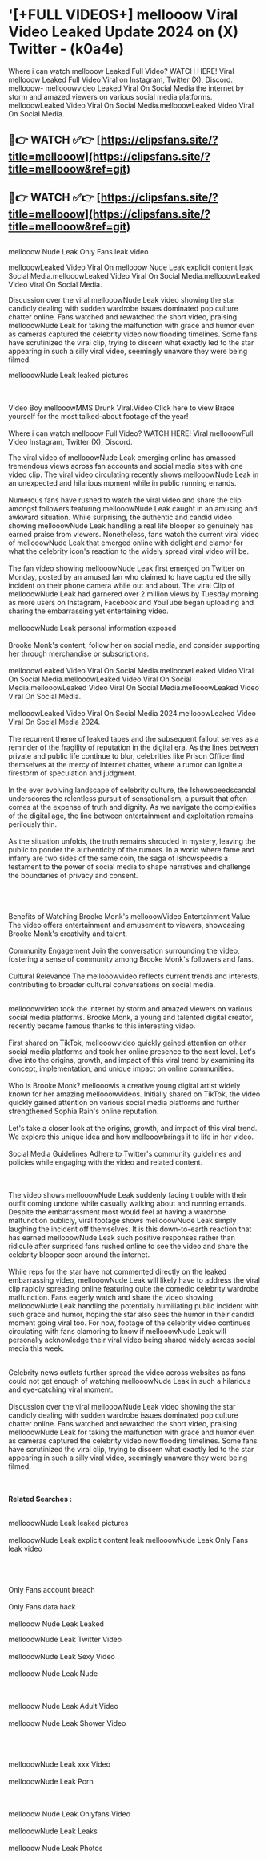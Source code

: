 #  '[+FULL VIDEOS+] mellooow Viral Video Leaked Update 2024 on (X) Twitter - (k0a4e)

Where i can watch mellooow Leaked Full Video? WATCH HERE! Viral mellooow Leaked Full Video Viral on Instagram, Twitter (X), Discord.
mellooow- mellooowvideo Leaked Viral On Social Media the internet by storm and amazed viewers on various social media platforms.
mellooowLeaked Video Viral On Social Media.mellooowLeaked Video Viral On Social Media.




## 🔴👉 WATCH ✅👉 [https://clipsfans.site/?title=mellooow](https://clipsfans.site/?title=mellooow&ref=git)


## 🔴👉 WATCH ✅👉 [https://clipsfans.site/?title=mellooow](https://clipsfans.site/?title=mellooow&ref=git)
##


mellooow Nude Leak Only Fans leak video 


mellooowLeaked Video Viral On  mellooow Nude Leak explicit content leak Social Media.mellooowLeaked Video Viral On Social Media.mellooowLeaked Video Viral On Social Media.



Discussion over the viral mellooowNude Leak video showing the star candidly dealing with sudden wardrobe issues dominated pop culture chatter online. Fans watched and rewatched the short video, praising mellooowNude Leak for taking the malfunction with grace and humor even as cameras captured the celebrity video now flooding timelines. Some fans have scrutinized the viral clip, trying to discern what exactly led to the star appearing in such a silly viral video, seemingly unaware they were being filmed.


mellooowNude Leak leaked pictures


  <br>

  <br>
Video Boy mellooowMMS Drunk Viral.Video Click here to view Brace yourself for the most talked-about footage of the year!
<br><br>
Where i can watch mellooow Full Video? WATCH HERE! Viral mellooowFull Video Instagram, Twitter (X), Discord.

The viral video of mellooowNude Leak emerging online has amassed tremendous views across fan accounts and social media sites with one video clip. The viral video circulating recently shows mellooowNude Leak in an unexpected and hilarious moment while in public running errands.
<br><br>
Numerous fans have rushed to watch the viral video and share the clip amongst followers featuring mellooowNude Leak caught in an amusing and awkward situation. While surprising, the authentic and candid video showing mellooowNude Leak handling a real life blooper so genuinely has earned praise from viewers. Nonetheless, fans watch the current viral video of mellooowNude Leak that emerged online with delight and clamor for what the celebrity icon's reaction to the widely spread viral video will be.
<br><br>
The fan video showing mellooowNude Leak first emerged on Twitter on Monday, posted by an amused fan who claimed to have captured the silly incident on their phone camera while out and about. The viral Clip of mellooowNude Leak had garnered over 2 million views by Tuesday morning as more users on Instagram, Facebook and YouTube began uploading and sharing the embarrassing yet entertaining video.
<br><br>
mellooowNude Leak personal information exposed
<br><br>
Brooke Monk's content, follow her on social media, and consider supporting her through merchandise or subscriptions.
<br><br>
mellooowLeaked Video Viral On Social Media.mellooowLeaked Video Viral On Social Media.mellooowLeaked Video Viral On Social Media.mellooowLeaked Video Viral On Social Media.mellooowLeaked Video Viral On Social Media.
<br><br>
mellooowLeaked Video Viral On Social Media 2024.mellooowLeaked Video Viral On Social Media 2024.
<br><br>
The recurrent theme of leaked tapes and the subsequent fallout serves as a reminder of the fragility of reputation in the digital era. As the lines between private and public life continue to blur, celebrities like Prison Officerfind themselves at the mercy of internet chatter, where a rumor can ignite a firestorm of speculation and judgment.
<br><br>
In the ever evolving landscape of celebrity culture, the Ishowspeedscandal underscores the relentless pursuit of sensationalism, a pursuit that often comes at the expense of truth and dignity. As we navigate the complexities of the digital age, the line between entertainment and exploitation remains perilously thin.
<br><br>
As the situation unfolds, the truth remains shrouded in mystery, leaving the public to ponder the authenticity of the rumors. In a world where fame and infamy are two sides of the same coin, the saga of Ishowspeedis a testament to the power of social media to shape narratives and challenge the boundaries of privacy and consent.
<br><br>

<br><br>
Benefits of Watching Brooke Monk's mellooowVideo Entertainment Value The video offers entertainment and amusement to viewers, showcasing Brooke Monk's creativity and talent.
<br><br>
Community Engagement Join the conversation surrounding the video, fostering a sense of community among Brooke Monk's followers and fans.
<br><br>
Cultural Relevance The mellooowvideo reflects current trends and interests, contributing to broader cultural conversations on social media.
<br><br>


mellooowvideo took the internet by storm and amazed viewers on various social media platforms. Brooke Monk, a young and talented digital creator, recently became famous thanks to this interesting video.
<br><br>
First shared on TikTok, mellooowvideo quickly gained attention on other social media platforms and took her online presence to the next level. Let's dive into the origins, growth, and impact of this viral trend by examining its concept, implementation, and unique impact on online communities.
<br><br>
Who is Brooke Monk? mellooowis a creative young digital artist widely known for her amazing mellooowvideos. Initially shared on TikTok, the video quickly gained attention on various social media platforms and further strengthened Sophia Rain's online reputation.
<br><br>
Let's take a closer look at the origins, growth, and impact of this viral trend. We explore this unique idea and how mellooowbrings it to life in her video.
<br><br>
Social Media Guidelines Adhere to Twitter's community guidelines and policies while engaging with the video and related content.


<br><br>
The video shows mellooowNude Leak suddenly facing trouble with their outfit coming undone while casually walking about and running errands. Despite the embarrassment most would feel at having a wardrobe malfunction publicly, viral footage shows mellooowNude Leak simply laughing the incident off themselves. It is this down-to-earth reaction that has earned mellooowNude Leak such positive responses rather than ridicule after surprised fans rushed online to see the video and share the celebrity blooper seen around the internet.
<br><br>
While reps for the star have not commented directly on the leaked embarrassing video, mellooowNude Leak will likely have to address the viral clip rapidly spreading online featuring quite the comedic celebrity wardrobe malfunction. Fans eagerly watch and share the video showing mellooowNude Leak handling the potentially humiliating public incident with such grace and humor, hoping the star also sees the humor in their candid moment going viral too. For now, footage of the celebrity video continues circulating with fans clamoring to know if mellooowNude Leak will personally acknowledge their viral video being shared widely across social media this week.
<br><br>

Celebrity news outlets further spread the video across websites as fans could not get enough of watching mellooowNude Leak in such a hilarious and eye-catching viral moment.
<br><br>
Discussion over the viral mellooowNude Leak video showing the star candidly dealing with sudden wardrobe issues dominated pop culture chatter online. Fans watched and rewatched the short video, praising mellooowNude Leak for taking the malfunction with grace and humor even as cameras captured the celebrity video now flooding timelines. Some fans have scrutinized the viral clip, trying to discern what exactly led to the star appearing in such a silly viral video, seemingly unaware they were being filmed.


<br><br>
<strong>Related Searches :</strong>
<br><br>

mellooowNude Leak leaked pictures
<br><br>
mellooowNude Leak explicit content leak
mellooowNude Leak Only Fans leak video
<br><br>

<br><br>
Only Fans account breach
<br><br>
Only Fans data hack
<br><br>
mellooow Nude Leak Leaked

mellooowNude Leak Twitter Video
<br><br>
mellooowNude Leak Sexy Video
<br><br>
mellooow Nude Leak Nude

<br><br>
mellooow Nude Leak Adult Video
<br><br>
mellooow Nude Leak Shower Video
<br><br>

<br><br>
mellooowNude Leak xxx Video
<br><br>
mellooowNude Leak Porn

<br><br>
mellooow Nude Leak Onlyfans Video
<br><br>
mellooowNude Leak Leaks
<br><br>
mellooow Nude Leak Photos